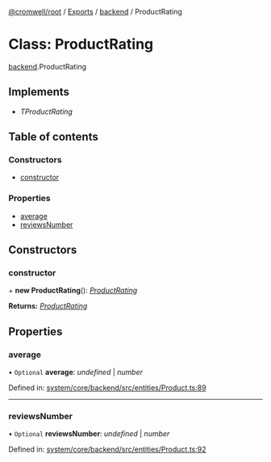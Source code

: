 [@cromwell/root](../README.md) / [Exports](../modules.md) / [backend](../modules/backend.md) / ProductRating

# Class: ProductRating

[backend](../modules/backend.md).ProductRating

## Implements

* *TProductRating*

## Table of contents

### Constructors

- [constructor](backend.productrating.md#constructor)

### Properties

- [average](backend.productrating.md#average)
- [reviewsNumber](backend.productrating.md#reviewsnumber)

## Constructors

### constructor

\+ **new ProductRating**(): [*ProductRating*](backend.productrating.md)

**Returns:** [*ProductRating*](backend.productrating.md)

## Properties

### average

• `Optional` **average**: *undefined* \| *number*

Defined in: [system/core/backend/src/entities/Product.ts:89](https://github.com/CromwellCMS/Cromwell/blob/4b5f538/system/core/backend/src/entities/Product.ts#L89)

___

### reviewsNumber

• `Optional` **reviewsNumber**: *undefined* \| *number*

Defined in: [system/core/backend/src/entities/Product.ts:92](https://github.com/CromwellCMS/Cromwell/blob/4b5f538/system/core/backend/src/entities/Product.ts#L92)
